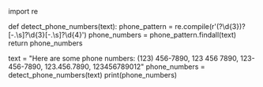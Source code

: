 import re

def detect_phone_numbers(text):
    phone_pattern = re.compile(r'\(?\d{3}\)?[-.\s]?\d{3}[-.\s]?\d{4}')
    phone_numbers = phone_pattern.findall(text)
    return phone_numbers

text = "Here are some phone numbers: (123) 456-7890, 123 456 7890, 123-456-7890, 123.456.7890, 123456789012"
phone_numbers = detect_phone_numbers(text)
print(phone_numbers)
